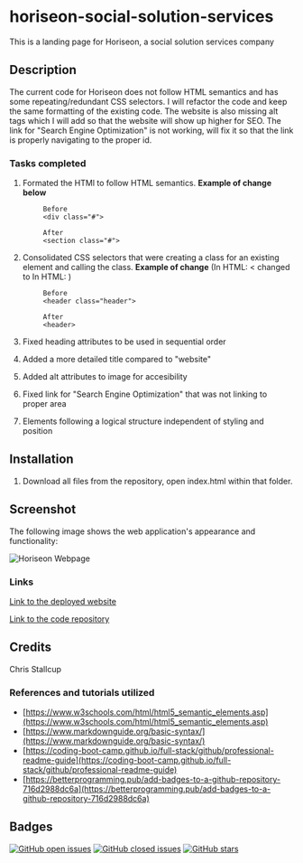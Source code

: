 # **horiseon-social-solution-services**
This is a landing page for Horiseon, a social solution services company



## Description
The current code for Horiseon does not follow HTML semantics and has some repeating/redundant CSS selectors. I will refactor the code and keep the same formatting of the existing code. The website is also missing alt tags which I will add so that the website will show up higher for SEO. The link for "Search Engine Optimization" is not working, will fix it so that the link is properly navigating to the proper id.


### **Tasks completed**

1. Formated the HTMl to follow HTML semantics. **Example of change below** 

            Before
            <div class="#">

            After
            <section class="#">

2. Consolidated CSS selectors that were creating a class for an existing element and calling the class. **Example of change** (In HTML: < changed to In HTML: )
            
            Before
            <header class="header">

            After
            <header>

3. Fixed heading attributes to be used in sequential order

4. Added a more detailed title compared to "website"

5. Added alt attributes to image for accesibility

6. Fixed link for "Search Engine Optimization" that was not linking to proper area

7. Elements following a logical structure independent of styling and position

## Installation

1. Download all files from the repository, open index.html within that folder.


## Screenshot 

The following image shows the web application's appearance and functionality:

![Horiseon Webpage](https://media.giphy.com/media/5bvTDZCrJMj7JqWDmF/giphy.gif)

### **Links**

[Link to the deployed website](https://mrtofuuu.github.io/horiseon-social-solution-services/)

[Link to the code repository](https://github.com/MrTofuuu/horiseon-social-solution-services)




## Credits
Chris Stallcup

### References and tutorials utilized
* [https://www.w3schools.com/html/html5_semantic_elements.asp](https://www.w3schools.com/html/html5_semantic_elements.asp)
* [https://www.markdownguide.org/basic-syntax/](https://www.markdownguide.org/basic-syntax/)
* [https://coding-boot-camp.github.io/full-stack/github/professional-readme-guide](https://coding-boot-camp.github.io/full-stack/github/professional-readme-guide)
* [https://betterprogramming.pub/add-badges-to-a-github-repository-716d2988dc6a](https://betterprogramming.pub/add-badges-to-a-github-repository-716d2988dc6a)

## Badges

[![GitHub open issues](https://img.shields.io/github/issues/MrTofuuu/horiseon-social-solution-services?style=for-the-badge)](https://github.com/MrTofuuu/horiseon-social-solution-services/issues)
[![GitHub closed issues](https://img.shields.io/github/issues-closed/MrTofuuu/horiseon-social-solution-services?style=for-the-badge)](https://img.shields.io/github/issues-closed/MrTofuuu/horiseon-social-solution-services?style=for-the-badge)
[![GitHub stars](https://img.shields.io/github/stars/MrTofuuu/horiseon-social-solution-services?style=for-the-badge)](https://github.com/MrTofuuu/horiseon-social-solution-services/stargazers)
